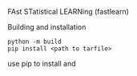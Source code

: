 FAst STatistical LEARNing (fastlearn)

Building and installation
```
python -m build
pip install <path to tarfile>
```
use pip to install and
